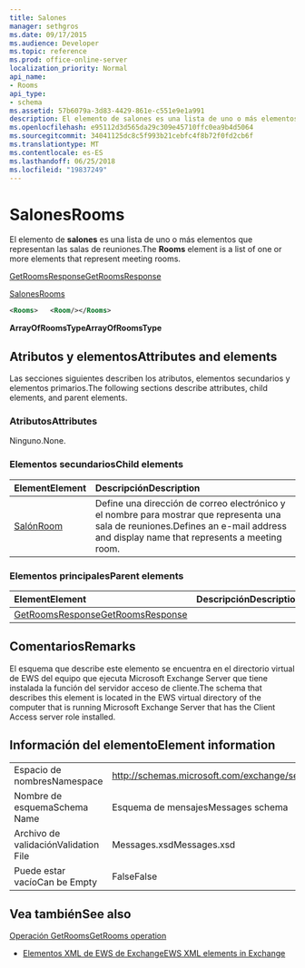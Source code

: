```yaml
---
title: Salones
manager: sethgros
ms.date: 09/17/2015
ms.audience: Developer
ms.topic: reference
ms.prod: office-online-server
localization_priority: Normal
api_name:
- Rooms
api_type:
- schema
ms.assetid: 57b6079a-3d83-4429-861e-c551e9e1a991
description: El elemento de salones es una lista de uno o más elementos que representan las salas de reuniones.
ms.openlocfilehash: e95112d3d565da29c309e45710ffc0ea9b4d5064
ms.sourcegitcommit: 34041125dc8c5f993b21cebfc4f8b72f0fd2cb6f
ms.translationtype: MT
ms.contentlocale: es-ES
ms.lasthandoff: 06/25/2018
ms.locfileid: "19837249"
---
```

# <a name="rooms"></a><span data-ttu-id="9bd50-103">Salones</span><span class="sxs-lookup"><span data-stu-id="9bd50-103">Rooms</span></span>

<span data-ttu-id="9bd50-104">El elemento de **salones** es una lista de uno o más elementos que representan las salas de reuniones.</span><span class="sxs-lookup"><span data-stu-id="9bd50-104">The **Rooms** element is a list of one or more elements that represent meeting rooms.</span></span> 
  
[<span data-ttu-id="9bd50-105">GetRoomsResponse</span><span class="sxs-lookup"><span data-stu-id="9bd50-105">GetRoomsResponse</span></span>](getroomsresponse.md)
  
[<span data-ttu-id="9bd50-106">Salones</span><span class="sxs-lookup"><span data-stu-id="9bd50-106">Rooms</span></span>](rooms.md)
  
```xml
<Rooms>   <Room/></Rooms>
```

 <span data-ttu-id="9bd50-107">**ArrayOfRoomsType**</span><span class="sxs-lookup"><span data-stu-id="9bd50-107">**ArrayOfRoomsType**</span></span>
## <a name="attributes-and-elements"></a><span data-ttu-id="9bd50-108">Atributos y elementos</span><span class="sxs-lookup"><span data-stu-id="9bd50-108">Attributes and elements</span></span>

<span data-ttu-id="9bd50-109">Las secciones siguientes describen los atributos, elementos secundarios y elementos primarios.</span><span class="sxs-lookup"><span data-stu-id="9bd50-109">The following sections describe attributes, child elements, and parent elements.</span></span>
  
### <a name="attributes"></a><span data-ttu-id="9bd50-110">Atributos</span><span class="sxs-lookup"><span data-stu-id="9bd50-110">Attributes</span></span>

<span data-ttu-id="9bd50-111">Ninguno.</span><span class="sxs-lookup"><span data-stu-id="9bd50-111">None.</span></span>
  
### <a name="child-elements"></a><span data-ttu-id="9bd50-112">Elementos secundarios</span><span class="sxs-lookup"><span data-stu-id="9bd50-112">Child elements</span></span>

|<span data-ttu-id="9bd50-113">**Element**</span><span class="sxs-lookup"><span data-stu-id="9bd50-113">**Element**</span></span>|<span data-ttu-id="9bd50-114">**Descripción**</span><span class="sxs-lookup"><span data-stu-id="9bd50-114">**Description**</span></span>|
|:-----|:-----|
|[<span data-ttu-id="9bd50-115">Salón</span><span class="sxs-lookup"><span data-stu-id="9bd50-115">Room</span></span>](room.md) <br/> |<span data-ttu-id="9bd50-116">Define una dirección de correo electrónico y el nombre para mostrar que representa una sala de reuniones.</span><span class="sxs-lookup"><span data-stu-id="9bd50-116">Defines an e-mail address and display name that represents a meeting room.</span></span>  <br/> |
   
### <a name="parent-elements"></a><span data-ttu-id="9bd50-117">Elementos principales</span><span class="sxs-lookup"><span data-stu-id="9bd50-117">Parent elements</span></span>

|<span data-ttu-id="9bd50-118">**Element**</span><span class="sxs-lookup"><span data-stu-id="9bd50-118">**Element**</span></span>|<span data-ttu-id="9bd50-119">**Descripción**</span><span class="sxs-lookup"><span data-stu-id="9bd50-119">**Description**</span></span>|
|:-----|:-----|
|[<span data-ttu-id="9bd50-120">GetRoomsResponse</span><span class="sxs-lookup"><span data-stu-id="9bd50-120">GetRoomsResponse</span></span>](getroomsresponse.md) <br/> ||
   
## <a name="remarks"></a><span data-ttu-id="9bd50-121">Comentarios</span><span class="sxs-lookup"><span data-stu-id="9bd50-121">Remarks</span></span>

<span data-ttu-id="9bd50-122">El esquema que describe este elemento se encuentra en el directorio virtual de EWS del equipo que ejecuta Microsoft Exchange Server que tiene instalada la función del servidor acceso de cliente.</span><span class="sxs-lookup"><span data-stu-id="9bd50-122">The schema that describes this element is located in the EWS virtual directory of the computer that is running Microsoft Exchange Server that has the Client Access server role installed.</span></span>
  
## <a name="element-information"></a><span data-ttu-id="9bd50-123">Información del elemento</span><span class="sxs-lookup"><span data-stu-id="9bd50-123">Element information</span></span>

|||
|:-----|:-----|
|<span data-ttu-id="9bd50-124">Espacio de nombres</span><span class="sxs-lookup"><span data-stu-id="9bd50-124">Namespace</span></span>  <br/> |http://schemas.microsoft.com/exchange/services/2006/messages  <br/> |
|<span data-ttu-id="9bd50-125">Nombre de esquema</span><span class="sxs-lookup"><span data-stu-id="9bd50-125">Schema Name</span></span>  <br/> |<span data-ttu-id="9bd50-126">Esquema de mensajes</span><span class="sxs-lookup"><span data-stu-id="9bd50-126">Messages schema</span></span>  <br/> |
|<span data-ttu-id="9bd50-127">Archivo de validación</span><span class="sxs-lookup"><span data-stu-id="9bd50-127">Validation File</span></span>  <br/> |<span data-ttu-id="9bd50-128">Messages.xsd</span><span class="sxs-lookup"><span data-stu-id="9bd50-128">Messages.xsd</span></span>  <br/> |
|<span data-ttu-id="9bd50-129">Puede estar vacío</span><span class="sxs-lookup"><span data-stu-id="9bd50-129">Can be Empty</span></span>  <br/> |<span data-ttu-id="9bd50-130">False</span><span class="sxs-lookup"><span data-stu-id="9bd50-130">False</span></span>  <br/> |
   
## <a name="see-also"></a><span data-ttu-id="9bd50-131">Vea también</span><span class="sxs-lookup"><span data-stu-id="9bd50-131">See also</span></span>



[<span data-ttu-id="9bd50-132">Operación GetRooms</span><span class="sxs-lookup"><span data-stu-id="9bd50-132">GetRooms operation</span></span>](getrooms-operation.md)


- [<span data-ttu-id="9bd50-133">Elementos XML de EWS de Exchange</span><span class="sxs-lookup"><span data-stu-id="9bd50-133">EWS XML elements in Exchange</span></span>](ews-xml-elements-in-exchange.md)

